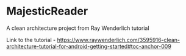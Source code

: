 # MajesticReader
A clean architecture project from Ray Wenderlich tutorial

Link to the tutorial - https://www.raywenderlich.com/3595916-clean-architecture-tutorial-for-android-getting-started#toc-anchor-009

